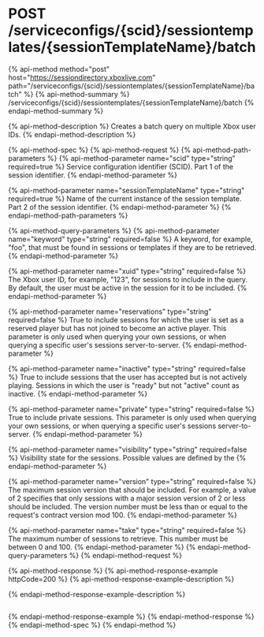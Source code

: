 # POST /serviceconfigs/{scid}/sessiontemplates/{sessionTemplateName}/batch

{% api-method method="post" host="https://sessiondirectory.xboxlive.com" path="/serviceconfigs/{scid}/sessiontemplates/{sessionTemplateName}/batch" %}
{% api-method-summary %}
/serviceconfigs/{scid}/sessiontemplates/{sessionTemplateName}/batch
{% endapi-method-summary %}

{% api-method-description %}
Creates a batch query on multiple Xbox user IDs.
{% endapi-method-description %}

{% api-method-spec %}
{% api-method-request %}
{% api-method-path-parameters %}
{% api-method-parameter name="scid" type="string" required=true %}
Service configuration identifier \(SCID\). Part 1 of the session identifier.
{% endapi-method-parameter %}

{% api-method-parameter name="sessionTemplateName" type="string" required=true %}
Name of the current instance of the session template. Part 2 of the session identifier.
{% endapi-method-parameter %}
{% endapi-method-path-parameters %}

{% api-method-query-parameters %}
{% api-method-parameter name="keyword" type="string" required=false %}
A keyword, for example, "foo", that must be found in sessions or templates if they are to be retrieved.
{% endapi-method-parameter %}

{% api-method-parameter name="xuid" type="string" required=false %}
The Xbox user ID, for example, "123", for sessions to include in the query. By default, the user must be active in the session for it to be included.
{% endapi-method-parameter %}

{% api-method-parameter name="reservations" type="string" required=false %}
True to include sessions for which the user is set as a reserved player but has not joined to become an active player. This parameter is only used when querying your own sessions, or when querying a specific user's sessions server-to-server.
{% endapi-method-parameter %}

{% api-method-parameter name="inactive" type="string" required=false %}
True to include sessions that the user has accepted but is not actively playing. Sessions in which the user is "ready" but not "active" count as inactive.
{% endapi-method-parameter %}

{% api-method-parameter name="private" type="string" required=false %}
True to include private sessions. This parameter is only used when querying your own sessions, or when querying a specific user's sessions server-to-server.
{% endapi-method-parameter %}

{% api-method-parameter name="visibility" type="string" required=false %}
Visibility state for the sessions. Possible values are defined by the
{% endapi-method-parameter %}

{% api-method-parameter name="version" type="string" required=false %}
The maximum session version that should be included. For example, a value of 2 specifies that only sessions with a major session version of 2 or less should be included. The version number must be less than or equal to the request's contract version mod 100.
{% endapi-method-parameter %}

{% api-method-parameter name="take" type="string" required=false %}
The maximum number of sessions to retrieve. This number must be between 0 and 100.
{% endapi-method-parameter %}
{% endapi-method-query-parameters %}
{% endapi-method-request %}

{% api-method-response %}
{% api-method-response-example httpCode=200 %}
{% api-method-response-example-description %}

{% endapi-method-response-example-description %}

```text

```
{% endapi-method-response-example %}
{% endapi-method-response %}
{% endapi-method-spec %}
{% endapi-method %}

